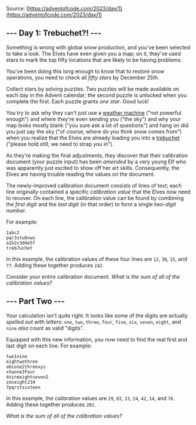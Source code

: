 ﻿Source: [https://adventofcode.com/2023/day/1](https://adventofcode.com/2023/day/1)
## --- Day 1: Trebuchet?! ---
Something is wrong with global snow production, and you've been selected to take a look. The Elves have even given you a map; on it, they've used stars to mark the top fifty locations that are likely to be having problems.

You've been doing this long enough to know that to restore snow operations, you need to check all <em>fifty stars</em> by December 25th.

Collect stars by solving puzzles.  Two puzzles will be made available on each day in the Advent calendar; the second puzzle is unlocked when you complete the first.  Each puzzle grants <em>one star</em>. Good luck!

You try to ask why they can't just use a [weather machine](https://adventofcode.com/2015/day/1) ("not powerful enough") and where they're even sending you ("the sky") and why your map looks mostly blank ("you sure ask a lot of questions") and hang on did you just say the sky ("of course, where do you think snow comes from") when you realize that the Elves are already loading you into a [trebuchet](https://en.wikipedia.org/wiki/Trebuchet) ("please hold still, we need to strap you in").

As they're making the final adjustments, they discover that their calibration document (your puzzle input) has been <em>amended</em> by a very young Elf who was apparently just excited to show off her art skills. Consequently, the Elves are having trouble reading the values on the document.

The newly-improved calibration document consists of lines of text; each line originally contained a specific <em>calibration value</em> that the Elves now need to recover. On each line, the calibration value can be found by combining the <em>first digit</em> and the <em>last digit</em> (in that order) to form a single <em>two-digit number</em>.

For example:

<pre>
<code>1abc2
pqr3stu8vwx
a1b2c3d4e5f
treb7uchet</code>
</pre>

In this example, the calibration values of these four lines are <code>12</code>, <code>38</code>, <code>15</code>, and <code>77</code>. Adding these together produces <code><em>142</em></code>.

Consider your entire calibration document. <em>What is the sum of all of the calibration values?</em>


## --- Part Two ---
Your calculation isn't quite right. It looks like some of the digits are actually <em>spelled out with letters</em>: <code>one</code>, <code>two</code>, <code>three</code>, <code>four</code>, <code>five</code>, <code>six</code>, <code>seven</code>, <code>eight</code>, and <code>nine</code> <em>also</em> count as valid "digits".

Equipped with this new information, you now need to find the real first and last digit on each line. For example:

<pre>
<code>two1nine
eightwothree
abcone2threexyz
xtwone3four
4nineeightseven2
zoneight234
7pqrstsixteen</code>
</pre>

In this example, the calibration values are <code>29</code>, <code>83</code>, <code>13</code>, <code>24</code>, <code>42</code>, <code>14</code>, and <code>76</code>. Adding these together produces <code><em>281</em></code>.

<em>What is the sum of all of the calibration values?</em>